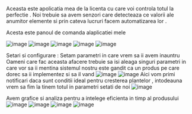 Aceasta este apolicatia mea de la licenta cu care voi controla totul la perfectie .
Noi trebuie sa avem senzori care detecteaza ce valorii ale anumitor elemente si prin cateva lucruri facem automatizarea lor .



Acesta este panoul de comanda alaplicatiei mele


![image](https://github.com/user-attachments/assets/fee05197-2b09-48f8-a28f-fcfefa3e525d)
![image](https://github.com/user-attachments/assets/72bad114-2b28-4e75-a6fe-0521eebab78f)
![image](https://github.com/user-attachments/assets/a5d654f7-92c3-4f09-9652-4614987dc710)
![image](https://github.com/user-attachments/assets/445bc059-437b-4613-b9f9-8c8b41a1260f)
![image](https://github.com/user-attachments/assets/ef70113c-41e5-4dcd-9c0f-86205d00534e)

Setari si configurare : Setam parametri in care vrem sa ii avem inauntru
Oameni care fac aceasta afacere trebuie sa isi aleaga singuri parametri in care vor sa ii mentina sistemul nostru este gandit ca un produs pe care dorec sa ii implementez si sa il vand 
![image](https://github.com/user-attachments/assets/5c678fb7-f882-4463-a444-f52f5f304a7a)
![image](https://github.com/user-attachments/assets/9d5caa6d-6789-4023-b2ba-e786dbc500ec)
Aici vom primi notificari daca sunt conditii ideal pentru cresterea plantelor , intodeauna vrem sa fim la tinem totul in parametri setati de noi
![image](https://github.com/user-attachments/assets/420a5a89-a168-4c72-b147-5bd8da3b75e8)


Avem grafice si analiza pentru a intelege eficienta in timp al produsului 
![image](https://github.com/user-attachments/assets/18686fdb-3e03-44c2-98eb-22982ce01a16)
![image](https://github.com/user-attachments/assets/0eb53de8-aa4e-4d7c-a666-055ed55f7001)
![image](https://github.com/user-attachments/assets/4d768b5c-dcb3-4774-a212-355e14dc2b39)
![image](https://github.com/user-attachments/assets/adcbe087-2fd7-4e62-a00f-518c0ca3d3e1)






